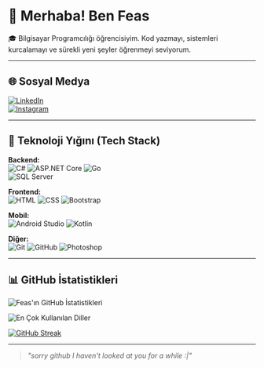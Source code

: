 # 👋 Merhaba! Ben Feas

🎓 Bilgisayar Programcılığı öğrencisiyim. Kod yazmayı, sistemleri kurcalamayı ve sürekli yeni şeyler öğrenmeyi seviyorum.  
<!--🧠 Şu an ağırlıklı olarak .NET teknolojileri ve mobil uygulama geliştirme ile ilgileniyorum.

---

## 🧑‍💻 Şu an neler yapıyorum?

- ✨ Kendi uygulamamı geliştiriyorum: notlar, ders programı, ödev takibi ve hatırlatmalar bir arada.
- 📱 Kotlin ile Android oyunlar yazıyorum (örnek: Mayın Tarlası).
- 💡 Bir kuaför randevu sistemi projesi üzerinde çalışıyorum (ASP.NET MVC).
- 🛠️ Yeni öğrenmeye başladığım şeyler: Blazor, iki faktörlü kimlik doğrulama, home automation (akıllı kapı).
- 🧩 Go dili ile sistem programlama ve CLI araçlar geliştiriyorum.
-->
---

## 🌐 Sosyal Medya

[![LinkedIn](https://img.shields.io/badge/LinkedIn-0A66C2?style=for-the-badge&logo=linkedin&logoColor=white)](https://linkedin.com/in/ibrahim-taşkın-5ab2922a7)  
[![Instagram](https://img.shields.io/badge/Instagram-E4405F?style=for-the-badge&logo=instagram&logoColor=white)](https://instagram.com/ibrahimtskn0)

---

## 🚀 Teknoloji Yığını (Tech Stack)

**Backend:**  
![C#](https://img.shields.io/badge/C%23-239120?style=flat-square&logo=c-sharp&logoColor=white)
![ASP.NET Core](https://img.shields.io/badge/ASP.NET%20Core-512BD4?style=flat-square&logo=.net&logoColor=white)
![Go](https://img.shields.io/badge/Go-00ADD8?style=flat-square&logo=go&logoColor=white)  
![SQL Server](https://img.shields.io/badge/SQL%20Server-CC2927?style=flat-square&logo=microsoft-sql-server&logoColor=white)

**Frontend:**  
![HTML](https://img.shields.io/badge/HTML5-E34F26?style=flat-square&logo=html5&logoColor=white)
![CSS](https://img.shields.io/badge/CSS3-1572B6?style=flat-square&logo=css3&logoColor=white)
![Bootstrap](https://img.shields.io/badge/Bootstrap-7952B3?style=flat-square&logo=bootstrap&logoColor=white)

**Mobil:**  
![Android Studio](https://img.shields.io/badge/Android%20Studio-3DDC84?style=flat-square&logo=android-studio&logoColor=white)
![Kotlin](https://img.shields.io/badge/Kotlin-7F52FF?style=flat-square&logo=kotlin&logoColor=white)

**Diğer:**  
![Git](https://img.shields.io/badge/Git-F05032?style=flat-square&logo=git&logoColor=white)
![GitHub](https://img.shields.io/badge/GitHub-181717?style=flat-square&logo=github&logoColor=white)
![Photoshop](https://img.shields.io/badge/Adobe%20Photoshop-31A8FF?style=flat-square&logo=adobe-photoshop&logoColor=white)

---

## 📊 GitHub İstatistikleri

![Feas'ın GitHub İstatistikleri](https://github-readme-stats.vercel.app/api?username=feas&show_icons=true&theme=tokyonight)

![En Çok Kullanılan Diller](https://github-readme-stats.vercel.app/api/top-langs/?username=feas&layout=compact&theme=tokyonight)

[![GitHub Streak](https://streak-stats.demolab.com/?user=feas&theme=tokyonight&hide_border=true)](https://git.io/streak-stats)

---

> _"sorry github I haven't looked at you for a while :|"_  
